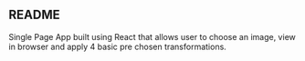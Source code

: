 ## README

Single Page App built using React that allows user to choose an image, view in
browser and apply 4 basic pre chosen transformations.
